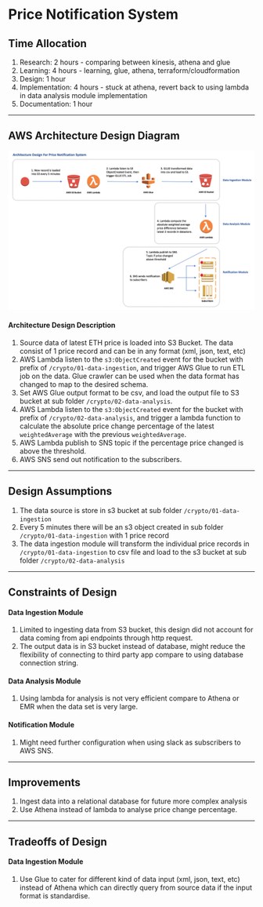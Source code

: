 # Price Notification System

## Time Allocation
1. Research:  2 hours - comparing between kinesis, athena and glue  
2. Learning:  4 hours - learning, glue, athena, terraform/cloudformation
3. Design: 1 hour  
4. Implementation: 4 hours - stuck at athena, revert back to using lambda in data analysis module implementation  
5. Documentation: 1 hour  

----
## AWS Architecture Design Diagram
![alt price notification aws architecture design diagram](price-notification-architecture-design.png)

#### Architecture Design Description
1. Source data of latest ETH price is loaded into S3 Bucket. The data consist of 1 price record and can be in any format (xml, json, text, etc)
2. AWS Lambda listen to the `s3:ObjectCreated` event for the bucket with prefix of `/crypto/01-data-ingestion`, and trigger AWS Glue to run ETL job on the data. Glue crawler can be used when the data format has changed to map to the desired schema.
3. Set AWS Glue output format to be csv, and load the output file to S3 bucket at sub folder `/crypto/02-data-analysis`.
4. AWS Lambda listen to the `s3:ObjectCreated` event for the bucket with prefix of `/crypto/02-data-analysis`, and trigger a lambda function to calculate the absolute price change percentage of the latest `weightedAverage` with the previous `weightedAverage`.
5. AWS Lambda publish to SNS topic if the percentage price changed is above the threshold.
6. AWS SNS send out notification to the subscribers.


----
## Design Assumptions
1. The data source is store in s3 bucket at sub folder `/crypto/01-data-ingestion`
2. Every 5 minutes there will be an s3 object created in sub folder `/crypto/01-data-ingestion` with 1 price record
3. The data ingestion module will transform the individual price records in `/crypto/01-data-ingestion` to csv file and load to the s3 bucket at sub folder `/crypto/02-data-analysis`

----
## Constraints of Design
#### Data Ingestion Module
1. Limited to ingesting data from S3 bucket, this design did not account for data coming from api endpoints through http request.
2. The output data is in S3 bucket instead of database, might reduce the flexibility of connecting to third party app compare to using database connection string.

#### Data Analysis Module
1. Using lambda for analysis is not very efficient compare to Athena or EMR when the data set is very large.

#### Notification Module
1. Might need further configuration when using slack as subscribers to AWS SNS.

----
## Improvements
1. Ingest data into a relational database for future more complex analysis
2. Use Athena instead of lambda to analyse price change percentage.

----
## Tradeoffs of Design
#### Data Ingestion Module
1. Use Glue to cater for different kind of data input (xml, json, text, etc) instead of Athena which can directly query from source data if the input format is standardise. 
